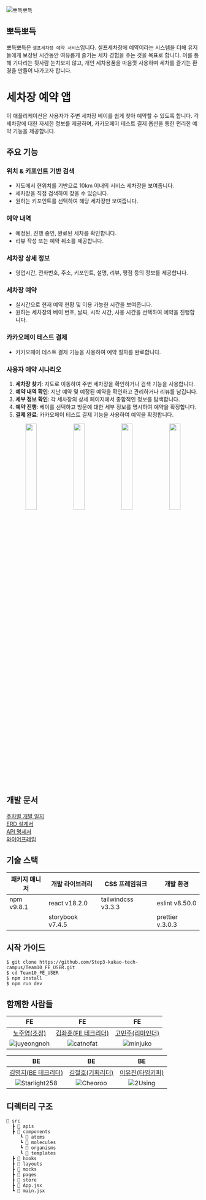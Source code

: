 ![뽀득뽀득](https://user-images.githubusercontent.com/104883910/273441051-28dc9814-84e5-4828-abcb-c5e67d3deee4.png)

## 뽀득뽀득

뽀득뽀득은 `셀프세차장 예약 서비스`입니다. 셀프세차장에 예약이라는 시스템을 더해 유저들에게 보장된 시간동안 여유롭게 즐기는 세차 경험을 주는 것을 목표로 합니다. 이를 통해 기다리는 뒷사람 눈치보지 않고, 개인 세차용품을 마음껏 사용하며 세차를 즐기는 환경을 만들어 나가고자 합니다.

# 세차장 예약 앱

이 애플리케이션은 사용자가 주변 세차장 베이를 쉽게 찾아 예약할 수 있도록 합니다. 각 세차장에 대한 자세한 정보를 제공하며, 카카오페이 테스트 결제 옵션을 통한 편리한 예약 기능을 제공합니다.

## 주요 기능

### 위치 & 키포인트 기반 검색
- 지도에서 현위치를 기반으로 10km 이내의 서비스 세차장을 보여줍니다.
- 세차장을 직접 검색하여 찾을 수 있습니다.
- 원하는 키포인트를 선택하여 해당 세차장만 보여줍니다. 

### 예약 내역
- 예정된, 진행 중인, 완료된 세차를 확인합니다.
- 리뷰 작성 또는 예약 취소를 제공합니다. 

### 세차장 상세 정보
- 영업시간, 전화번호, 주소, 키포인트, 설명, 리뷰, 평점 등의 정보를 제공합니다. 

### 세차장 예약
- 실시간으로 현재 예약 현황 및 이용 가능한 시간을 보여줍니다.
- 원하는 세차장의 베이 번호, 날짜, 시작 시간, 사용 시간을 선택하여 예약을 진행합니다.

### 카카오페이 테스트 결제
- 카카오페이 테스트 결제 기능을 사용하여 예약 절차를 완료합니다.

### 사용자 예약 시나리오 
1. **세차장 찾기**: 지도로 이동하여 주변 세차장을 확인하거나 검색 기능을 사용합니다.
2. **예약 내역 확인**: 지난 예약 및 예정된 예약을 확인하고 관리하거나 리뷰를 남깁니다.
3. **세부 정보 확인**: 각 세차장의 상세 페이지에서 종합적인 정보를 탐색합니다.
4. **예약 진행**: 베이를 선택하고 방문에 대한 세부 정보를 명시하여 예약을 확정합니다.
5. **결제 완료**: 카카오페이 테스트 결제 기능을 사용하여 예약을 확정합니다.

<p align="center">
  <img src="https://user-images.githubusercontent.com/104883910/273441056-05c43463-5bd5-4656-95fb-f6b135d64659.png" align="center" width="24%">
  <img src="https://user-images.githubusercontent.com/104883910/273441057-8feb9154-acc2-499d-9b1a-833f59a0cebc.png" align="center" width="24%">
  <img src="https://user-images.githubusercontent.com/104883910/273441058-d923cc94-5b53-4ab2-9f52-67ebb8a6454c.png" align="center" width="24%">
  <img src="https://user-images.githubusercontent.com/104883910/273443450-10a46190-e2b8-427d-803d-ba2001291a68.png" align="center" width="24%">
</p>

## 개발 문서

[주차별 개발 일지](https://www.notion.so/6cedabdbf1e343ab9bd64354ee45515f?pvs=4)<br>
[ERD 설계서](https://www.notion.so/ERD-984ec51ccd7e435f8331857a325d1516?pvs=4)<br>
[API 명세서](https://www.notion.so/API-67efa4eea535426b89649a8c311b80a0?pvs=4)<br>
[와이어프레임](https://www.figma.com/file/raidVFqnBM3KgJY4KFCoB1/%EB%BD%80%EB%93%9D%EB%BD%80%EB%93%9D-%EC%99%80%EC%9D%B4%EC%96%B4%ED%94%84%EB%A0%88%EC%9E%84?type=design&node-id=1832%3A6899&mode=design&t=X4E2jm08WA3gzqba-1)

## 기술 스택

| 패키지 매니저 | 개발 라이브러리  | CSS 프레임워크     | 개발 환경        |
| ------------- | ---------------- | ------------------ | ---------------- |
| npm v9.8.1    | react v18.2.0    | tailwindcss v3.3.3 | eslint v8.50.0   |
|               | storybook v7.4.5 |                    | prettier v.3.0.3 |

## 시작 가이드

```
$ git clone https://github.com/Step3-kakao-tech-campus/Team10_FE_USER.git
$ cd Team10_FE_USER
$ npm install
$ npm run dev
```

## 함께한 사람들

|                                                           FE                                                           |                                                         FE                                                          |                                                         FE                                                         |
| :--------------------------------------------------------------------------------------------------------------------: | :-----------------------------------------------------------------------------------------------------------------: | :----------------------------------------------------------------------------------------------------------------: |
|                                     [노주영(조장)](https://github.com/juyeongnoh)                                      |                                 [김좌훈(FE 테크리더)](https://github.com/catnofat)                                  |                                   [고민주(리마인더)](https://github.com/minjuko)                                   |
| ![juyeongnoh](https://user-images.githubusercontent.com/104883910/273441208-04b916c7-3d13-437e-b269-6837e6977453.jpeg) | ![catnofat](https://user-images.githubusercontent.com/104883910/273441205-78f72cd1-1c75-495c-9d9a-9fd68ee7f755.png) | ![minjuko](https://user-images.githubusercontent.com/104883910/273441202-5cd106a5-b15c-4b1e-a609-59c1ce2d05ae.png) |

|                                                           BE                                                            |                                                         BE                                                         |                                                        BE                                                         |
| :---------------------------------------------------------------------------------------------------------------------: | :----------------------------------------------------------------------------------------------------------------: | :---------------------------------------------------------------------------------------------------------------: |
|                                 [김명지(BE 테크리더)](https://github.com/Starlight258)                                  |                                   [김철호(기획리더)](https://github.com/Cheoroo)                                   |                                   [이유진(타임키퍼)](https://github.com/2Using)                                   |
| ![Starlight258](https://user-images.githubusercontent.com/104883910/273441204-57ff5077-61b7-46fb-9252-4d07d751c2f7.png) | ![Cheoroo](https://user-images.githubusercontent.com/104883910/273441206-53e3289b-4d54-416c-a4bb-8378b6bdeee5.png) | ![2Using](https://user-images.githubusercontent.com/104883910/273441211-80d28f43-ef45-40cc-893a-f3787823f725.png) |


## 디렉터리 구조 
```
📂 src
  ┣ 📂 apis
  ┣ 📂 components       
     ┗ 📂 atoms
     ┗ 📂 molecules
     ┗ 📂 organisms
     ┗ 📂 templates
  ┣ 📂 hooks            
  ┣ 📂 layouts           
  ┣ 📂 mocks            
  ┣ 📂 pages
  ┣ 📂 store
  ┣ 📄 App.jsx
  ┗ 📄 main.jsx

```
